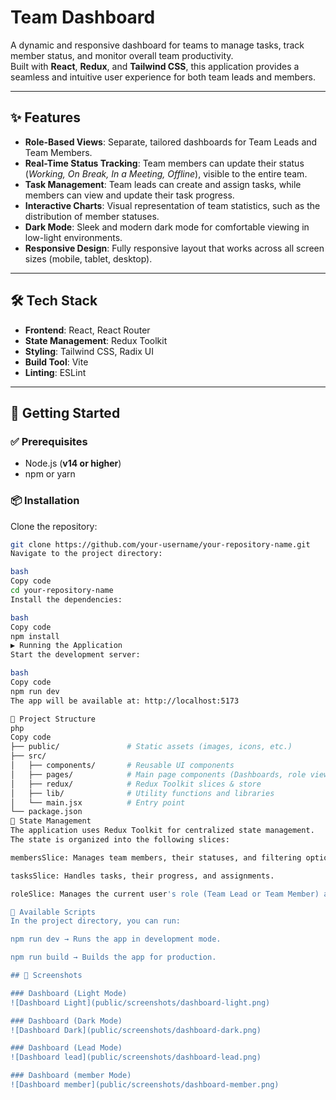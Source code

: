 
# Team Dashboard

A dynamic and responsive dashboard for teams to manage tasks, track member status, and monitor overall team productivity.  
Built with **React**, **Redux**, and **Tailwind CSS**, this application provides a seamless and intuitive user experience for both team leads and members.

---

## ✨ Features

- **Role-Based Views**: Separate, tailored dashboards for Team Leads and Team Members.  
- **Real-Time Status Tracking**: Team members can update their status (*Working, On Break, In a Meeting, Offline*), visible to the entire team.  
- **Task Management**: Team leads can create and assign tasks, while members can view and update their task progress.  
- **Interactive Charts**: Visual representation of team statistics, such as the distribution of member statuses.  
- **Dark Mode**: Sleek and modern dark mode for comfortable viewing in low-light environments.  
- **Responsive Design**: Fully responsive layout that works across all screen sizes (mobile, tablet, desktop).  

---

## 🛠 Tech Stack

- **Frontend**: React, React Router  
- **State Management**: Redux Toolkit  
- **Styling**: Tailwind CSS, Radix UI  
- **Build Tool**: Vite  
- **Linting**: ESLint  

---

## 🚀 Getting Started

### ✅ Prerequisites
- Node.js (**v14 or higher**)  
- npm or yarn  

### 📦 Installation

Clone the repository:
```bash
git clone https://github.com/your-username/your-repository-name.git
Navigate to the project directory:

bash
Copy code
cd your-repository-name
Install the dependencies:

bash
Copy code
npm install
▶️ Running the Application
Start the development server:

bash
Copy code
npm run dev
The app will be available at: http://localhost:5173

📂 Project Structure
php
Copy code
├── public/               # Static assets (images, icons, etc.)
├── src/
│   ├── components/       # Reusable UI components
│   ├── pages/            # Main page components (Dashboards, role views)
│   ├── redux/            # Redux Toolkit slices & store
│   ├── lib/              # Utility functions and libraries
│   └── main.jsx          # Entry point
└── package.json
🔄 State Management
The application uses Redux Toolkit for centralized state management.
The state is organized into the following slices:

membersSlice: Manages team members, their statuses, and filtering options.

tasksSlice: Handles tasks, their progress, and assignments.

roleSlice: Manages the current user's role (Team Lead or Team Member) and enables view switching.

📜 Available Scripts
In the project directory, you can run:

npm run dev → Runs the app in development mode.

npm run build → Builds the app for production.

## 📸 Screenshots

### Dashboard (Light Mode)
![Dashboard Light](public/screenshots/dashboard-light.png)

### Dashboard (Dark Mode)
![Dashboard Dark](public/screenshots/dashboard-dark.png)

### Dashboard (Lead Mode)
![Dashboard lead](public/screenshots/dashboard-lead.png)

### Dashboard (member Mode)
![Dashboard member](public/screenshots/dashboard-member.png)